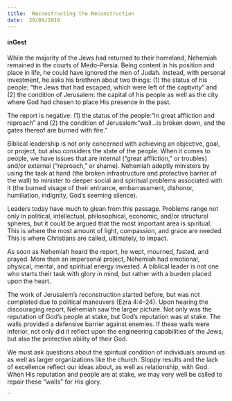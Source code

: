 ```yaml
---
title:  Reconstructing the Reconstruction
date:  29/09/2019
---
```


#### inGest

While the majority of the Jews had returned to their homeland, Nehemiah remained in the courts of Medo-Persia. Being content in his position and place in life, he could have ignored the men of Judah. Instead, with personal investment, he asks his brethren about two things: (1) the status of his people: “the Jews that had escaped, which were left of the captivity” and (2) the condition of Jerusalem: the capital of his people as well as the city where God had chosen to place His presence in the past.

The report is negative: (1) the status of the people:“in great affliction and reproach” and (2) the condition of Jerusalem:“wall…is broken down, and the gates thereof are burned with fire.”

Biblical leadership is not only concerned with achieving an objective, goal, or project, but also considers the state of the people. When it comes to people, we have issues that are internal (“great affliction,” or troubles) and/or external (“reproach,” or shame). Nehemiah adeptly ministers by using the task at hand (the broken infrastructure and protective barrier of the wall) to minister to deeper social and spiritual problems associated with it (the burned visage of their entrance, embarrassment, dishonor, humiliation, indignity, God’s seeming silence).

Leaders today have much to glean from this passage. Problems range not only in political, intellectual, philosophical, economic, and/or structural spheres, but it could be argued that the most important area is spiritual. This is where the most amount of light, compassion, and grace are needed. This is where Christians are called, ultimately, to impact.

As soon as Nehemiah heard the report, he wept, mourned, fasted, and prayed. More than an impersonal project, Nehemiah had emotional, physical, mental, and spiritual energy invested. A biblical leader is not one who starts their task with glory in mind, but rather with a burden placed upon the heart.

The work of Jerusalem’s reconstruction started before, but was not completed due to political maneuvers (Ezra 4:4–24). Upon hearing the discouraging report, Nehemiah saw the larger picture. Not only was the reputation of God’s people at stake, but God’s reputation was at stake. The walls provided a defensive barrier against enemies. If these walls were inferior, not only did it reflect upon the engineering capabilities of the Jews, but also the protective ability of their God.

We must ask questions about the spiritual condition of individuals around us as well as larger organizations like the church. Sloppy results and the lack of excellence reflect our ideas about, as well as relationship, with God. When His reputation and people are at stake, we may very well be called to repair these “walls” for His glory.

``